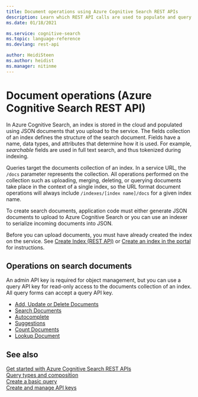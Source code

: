```yaml
---
title: Document operations using Azure Cognitive Search REST APIs
description: Learn which REST API calls are used to populate and query an Azure Cognitive Search index.
ms.date: 01/18/2021

ms.service: cognitive-search
ms.topic: language-reference
ms.devlang: rest-api

author: HeidiSteen
ms.author: heidist
ms.manager: nitinme
---
```

# Document operations (Azure Cognitive Search REST API)

In Azure Cognitive Search, an index is stored in the cloud and populated using JSON documents that you upload to the service. The fields collection of an index defines the structure of the search document. Fields have a name, data types, and attributes that determine how it is used. For example, *searchable* fields are used in full text search, and thus tokenized during indexing.

Queries target the documents collection of an index. In a service URL, the `/docs` parameter represents the collection. All operations performed on the collection such as uploading, merging, deleting, or querying documents take place in the context of a single index, so the URL format document operations will always include `/indexes/[index name]/docs` for a given index name.  

To create search documents, application code must either generate JSON documents to upload to Azure Cognitive Search or you can use an indexer to serialize incoming documents into JSON.   

Before you can upload documents, you must have already created the index on the service. See [Create Index (REST API)](create-index.md) or [Create an index in the portal](https://azure.microsoft.com/documentation/articles/search-create-index-portal/) for instructions.  

## Operations on search documents  

An admin API key is required for object management, but you can use a query API key for read-only access to the documents collection of an index. All query forms can accept a query API key.

+ [Add, Update or Delete Documents](addupdate-or-delete-documents.md)  
+ [Search Documents](search-documents.md)  
+ [Autocomplete](suggestions.md) 
+ [Suggestions](suggestions.md)  
+ [Count Documents](count-documents.md)  
+ [Lookup Document](lookup-document.md)  

## See also  
 [Get started with Azure Cognitive Search REST APIs](https://docs.microsoft.com/azure/search/search-get-started-rest)   
 [Query types and composition](https://docs.microsoft.com/azure/search/search-query-overview)   
 [Create a basic query](https://docs.microsoft.com/azure/search/search-query-create)   
 [Create and manage API keys](https://docs.microsoft.com/azure/search/search-security-api-keys)  
